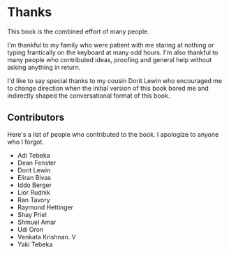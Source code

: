 # Thanks

This book is the combined effort of many people.

I'm thankful to my family who were patient with me staring at nothing or typing
frantically on the keyboard at many odd hours. I'm also thankful to many people
who contributed ideas, proofing and general help without asking anything in
return.

I'd like to say special thanks to my cousin Dorit Lewin who encouraged me to
change direction when the initial version of this book bored me and indirectly
shaped the conversational format of this book.

## Contributors

Here's a list of people who contributed to the book. I apologize to anyone who
I forgot.

* Adi Tebeka
* Dean Fenster
* Dorit Lewin
* Eliran Bivas
* Iddo Berger
* Lior Rudnik
* Ran Tavory
* Raymond Hettinger
* Shay Priel
* Shmuel Amar
* Udi Oron
* Venkata Krishnan. V
* Yaki Tebeka
